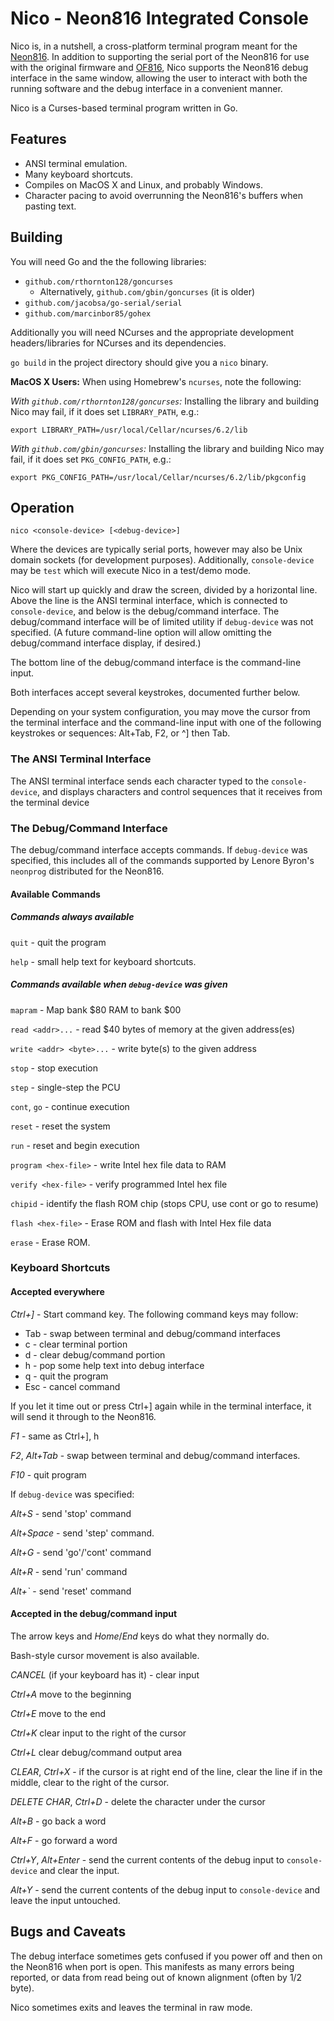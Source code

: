 # Nico - Neon816 Integrated Console

Nico is, in a nutshell, a cross-platform terminal program meant for the
[Neon816](https://hackaday.io/project/164325-neon816).  In addition to
supporting the serial port of the Neon816 for use with the original
firmware and [OF816](https://github.com/mgcaret/of816), Nico supports
the Neon816 debug interface in the same window, allowing the user to
interact with both the running software and the debug interface in a 
convenient manner.

Nico is a Curses-based terminal program written in Go.

## Features

* ANSI terminal emulation.
* Many keyboard shortcuts.
* Compiles on MacOS X and Linux, and probably Windows.
* Character pacing to avoid overrunning the Neon816's buffers when
  pasting text.

## Building

You will need Go and the the following libraries:

* ``github.com/rthornton128/goncurses``
  * Alternatively, ``github.com/gbin/goncurses`` (it is older)
* ``github.com/jacobsa/go-serial/serial``
* ``github.com/marcinbor85/gohex``

Additionally you will need NCurses and the appropriate development 
headers/libraries for NCurses and its dependencies.

``go build`` in the project directory should give you a ``nico``
binary.

**MacOS X Users:**  When using Homebrew's ``ncurses``, note the following:

*With ``github.com/rthornton128/goncurses``:*  Installing the library and building Nico may fail,
if it does set ``LIBRARY_PATH``, e.g.:

``export LIBRARY_PATH=/usr/local/Cellar/ncurses/6.2/lib``

*With ``github.com/gbin/goncurses``:*  Installing the library and building Nico may fail,
if it does set ``PKG_CONFIG_PATH``, e.g.:

``export PKG_CONFIG_PATH=/usr/local/Cellar/ncurses/6.2/lib/pkgconfig``

## Operation

``nico <console-device> [<debug-device>]``

Where the devices are typically serial ports, however may also be
Unix domain sockets (for development purposes).  Additionally,
``console-device`` may be ``test`` which will execute Nico in a
test/demo mode.

Nico will start up quickly and draw the screen, divided by a
horizontal line.  Above the line is the ANSI terminal interface, which
is connected to ``console-device``, and below is the debug/command
interface.  The debug/command interface will be of limited utility if
``debug-device`` was not specified.  (A future command-line option
will allow omitting the debug/command interface display, if desired.)

The bottom line of the debug/command interface is the command-line
input.

Both interfaces accept several keystrokes, documented further below.

Depending on your system configuration, you may move the cursor from
the terminal interface and the command-line input  with one of the
following keystrokes or sequences: Alt+Tab, F2, or ^] then Tab.

### The ANSI Terminal Interface

The ANSI terminal interface sends each character typed to the
``console-device``, and displays characters and control sequences
that it receives from the terminal device

### The Debug/Command Interface

The debug/command interface accepts commands.  If ``debug-device``
was specified, this includes all of the commands supported by
Lenore Byron's ``neonprog`` distributed for the Neon816.

#### Available Commands

##### Commands always available

``quit`` - quit the program

``help`` - small help text for keyboard shortcuts.

##### Commands available when ``debug-device`` was given

``mapram`` - Map bank $80 RAM to bank $00

``read <addr>...`` - read $40 bytes of memory at the given address(es)

``write <addr> <byte>...`` - write byte(s) to the given address

``stop`` - stop execution

``step`` - single-step the PCU

``cont``, ``go`` - continue execution

``reset`` - reset the system

``run`` - reset and begin execution

``program <hex-file>`` - write Intel hex file data to RAM

``verify <hex-file>`` - verify programmed Intel hex file

``chipid`` - identify the flash ROM chip (stops CPU, use cont or go to resume)

``flash <hex-file>`` - Erase ROM and flash with Intel Hex file data

``erase`` - Erase ROM.

### Keyboard Shortcuts

#### Accepted everywhere

*Ctrl+]* - Start command key.  The following command keys may follow:
  
  * Tab - swap between terminal and debug/command interfaces
  * c - clear terminal portion
  * d - clear debug/command portion
  * h - pop some help text into debug interface
  * q - quit the program
  * Esc - cancel command
 
If you let it time out or press Ctrl+] again while in the terminal
interface, it will send it through to the Neon816.

*F1* - same as Ctrl+], h

*F2*, *Alt+Tab* - swap between terminal and debug/command interfaces.

*F10* - quit program

If ``debug-device`` was specified:

*Alt+S* - send 'stop' command

*Alt+Space* - send 'step' command.

*Alt+G* - send 'go'/'cont' command

*Alt+R* - send 'run' command

*Alt+`* - send 'reset' command

#### Accepted in the debug/command input

The arrow keys and *Home*/*End* keys do what they normally do.

Bash-style cursor movement is also available.

*CANCEL* (if your keyboard has it) - clear input

*Ctrl+A* move to the beginning

*Ctrl+E* move to the end

*Ctrl+K* clear input to the right of the cursor

*Ctrl+L* clear debug/command output area

*CLEAR*, *Ctrl+X* - if the cursor is at right end of the line, clear the line
if in the middle, clear to the right of the cursor.

*DELETE CHAR*, *Ctrl+D* - delete the character under the cursor

*Alt+B* - go back a word

*Alt+F* - go forward a word

*Ctrl+Y*, *Alt+Enter* - send the current contents of the debug input
to ``console-device`` and clear the input.

*Alt+Y* - send the current contents of the debug input
to ``console-device`` and leave the input untouched.

## Bugs and Caveats

The debug interface sometimes gets confused if you power off and then
on the Neon816 when port is open.  This manifests as many errors being
reported, or data from read being out of known alignment (often by
1/2 byte).

Nico sometimes exits and leaves the terminal in raw mode.


 